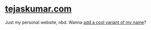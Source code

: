# [tejaskumar.com](https://tejaskumar.com)

Just my personal website, nbd. Wanna [add a cool variant of my name](https://github.com/TejasQ/tejaskumar.com/edit/master/util/tej-variants.ts)?
